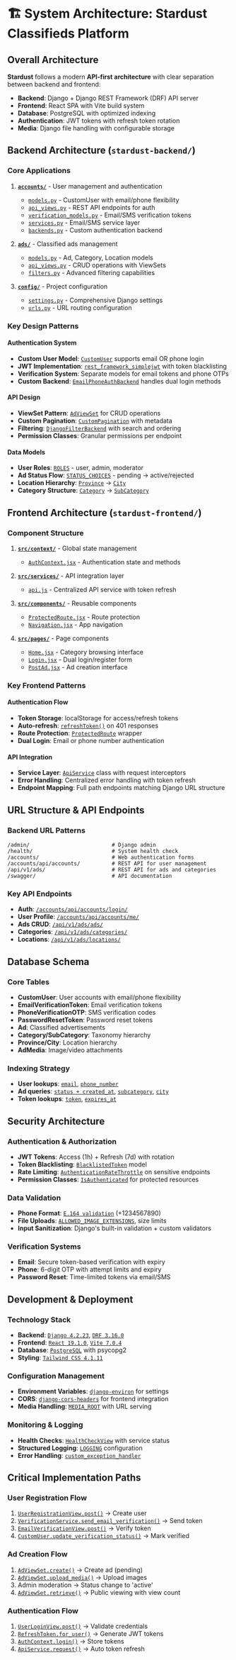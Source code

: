 # 🏗️ System Architecture: Stardust Classifieds Platform

## Overall Architecture

**Stardust** follows a modern **API-first architecture** with clear separation between backend and frontend:

- **Backend**: Django + Django REST Framework (DRF) API server
- **Frontend**: React SPA with Vite build system
- **Database**: PostgreSQL with optimized indexing
- **Authentication**: JWT tokens with refresh token rotation
- **Media**: Django file handling with configurable storage

## Backend Architecture (`stardust-backend/`)

### Core Applications

1. **[`accounts/`](stardust-backend/accounts/)** - User management and authentication

   - [`models.py`](stardust-backend/accounts/models.py:47) - CustomUser with email/phone flexibility
   - [`api_views.py`](stardust-backend/accounts/api_views.py:76) - REST API endpoints for auth
   - [`verification_models.py`](stardust-backend/accounts/verification_models.py:10) - Email/SMS verification tokens
   - [`services.py`](stardust-backend/accounts/services.py:146) - Email/SMS service layer
   - [`backends.py`](stardust-backend/accounts/backends.py) - Custom authentication backend

2. **[`ads/`](stardust-backend/ads/)** - Classified ads management

   - [`models.py`](stardust-backend/ads/models.py:44) - Ad, Category, Location models
   - [`api_views.py`](stardust-backend/ads/api_views.py:110) - CRUD operations with ViewSets
   - [`filters.py`](stardust-backend/ads/filters.py) - Advanced filtering capabilities

3. **[`config/`](stardust-backend/config/)** - Project configuration
   - [`settings.py`](stardust-backend/config/settings.py:130) - Comprehensive Django settings
   - [`urls.py`](stardust-backend/config/urls.py:39) - URL routing configuration

### Key Design Patterns

#### Authentication System

- **Custom User Model**: [`CustomUser`](stardust-backend/accounts/models.py:47) supports email OR phone login
- **JWT Implementation**: [`rest_framework_simplejwt`](stardust-backend/config/settings.py:159) with token blacklisting
- **Verification System**: Separate models for email tokens and phone OTPs
- **Custom Backend**: [`EmailPhoneAuthBackend`](stardust-backend/accounts/backends.py) handles dual login methods

#### API Design

- **ViewSet Pattern**: [`AdViewSet`](stardust-backend/ads/api_views.py:110) for CRUD operations
- **Custom Pagination**: [`CustomPagination`](stardust-backend/ads/api_views.py:31) with metadata
- **Filtering**: [`DjangoFilterBackend`](stardust-backend/ads/api_views.py:112) with search and ordering
- **Permission Classes**: Granular permissions per endpoint

#### Data Models

- **User Roles**: [`ROLES`](stardust-backend/accounts/models.py:48) - user, admin, moderator
- **Ad Status Flow**: [`STATUS_CHOICES`](stardust-backend/ads/models.py:45) - pending → active/rejected
- **Location Hierarchy**: [`Province`](stardust-backend/ads/models.py:27) → [`City`](stardust-backend/ads/models.py:34)
- **Category Structure**: [`Category`](stardust-backend/ads/models.py:5) → [`SubCategory`](stardust-backend/ads/models.py:15)

## Frontend Architecture (`stardust-frontend/`)

### Component Structure

1. **[`src/context/`](stardust-frontend/src/context/)** - Global state management

   - [`AuthContext.jsx`](stardust-frontend/src/context/AuthContext.jsx:14) - Authentication state and methods

2. **[`src/services/`](stardust-frontend/src/services/)** - API integration layer

   - [`api.js`](stardust-frontend/src/services/api.js:2) - Centralized API service with token refresh

3. **[`src/components/`](stardust-frontend/src/components/)** - Reusable components

   - [`ProtectedRoute.jsx`](stardust-frontend/src/components/ProtectedRoute.jsx) - Route protection
   - [`Navigation.jsx`](stardust-frontend/src/components/Navigation.jsx) - App navigation

4. **[`src/pages/`](stardust-frontend/src/pages/)** - Page components
   - [`Home.jsx`](stardust-frontend/src/pages/Home.jsx:6) - Category browsing interface
   - [`Login.jsx`](stardust-frontend/src/pages/Login.jsx:6) - Dual login/register form
   - [`PostAd.jsx`](stardust-frontend/src/pages/PostAd.jsx) - Ad creation interface

### Key Frontend Patterns

#### Authentication Flow

- **Token Storage**: localStorage for access/refresh tokens
- **Auto-refresh**: [`refreshToken()`](stardust-frontend/src/context/AuthContext.jsx:136) on 401 responses
- **Route Protection**: [`ProtectedRoute`](stardust-frontend/src/components/ProtectedRoute.jsx) wrapper
- **Dual Login**: Email or phone number authentication

#### API Integration

- **Service Layer**: [`ApiService`](stardust-frontend/src/services/api.js:2) class with request interceptors
- **Error Handling**: Centralized error handling with token refresh
- **Endpoint Mapping**: Full path endpoints matching Django URL structure

## URL Structure & API Endpoints

### Backend URL Patterns

```
/admin/                          # Django admin
/health/                         # System health check
/accounts/                       # Web authentication forms
/accounts/api/accounts/          # REST API for user management
/api/v1/ads/                     # REST API for ads and categories
/swagger/                        # API documentation
```

### Key API Endpoints

- **Auth**: [`/accounts/api/accounts/login/`](stardust-backend/accounts/urls.py:29)
- **User Profile**: [`/accounts/api/accounts/me/`](stardust-backend/accounts/urls.py:47)
- **Ads CRUD**: [`/api/v1/ads/ads/`](stardust-backend/ads/urls.py:20)
- **Categories**: [`/api/v1/ads/categories/`](stardust-backend/ads/urls.py:14)
- **Locations**: [`/api/v1/ads/locations/`](stardust-backend/ads/urls.py:17)

## Database Schema

### Core Tables

- **CustomUser**: User accounts with email/phone flexibility
- **EmailVerificationToken**: Email verification tokens
- **PhoneVerificationOTP**: SMS verification codes
- **PasswordResetToken**: Password reset tokens
- **Ad**: Classified advertisements
- **Category/SubCategory**: Taxonomy hierarchy
- **Province/City**: Location hierarchy
- **AdMedia**: Image/video attachments

### Indexing Strategy

- **User lookups**: [`email`](stardust-backend/accounts/models.py:97), [`phone_number`](stardust-backend/accounts/models.py:98)
- **Ad queries**: [`status + created_at`](stardust-backend/ads/models.py:128), [`subcategory`](stardust-backend/ads/models.py:129), [`city`](stardust-backend/ads/models.py:130)
- **Token lookups**: [`token`](stardust-backend/accounts/verification_models.py:25), [`expires_at`](stardust-backend/accounts/verification_models.py:27)

## Security Architecture

### Authentication & Authorization

- **JWT Tokens**: Access (1h) + Refresh (7d) with rotation
- **Token Blacklisting**: [`BlacklistedToken`](stardust-backend/accounts/verification_models.py:160) model
- **Rate Limiting**: [`AuthenticationRateThrottle`](stardust-backend/accounts/api_views.py:79) on sensitive endpoints
- **Permission Classes**: [`IsAuthenticated`](stardust-backend/ads/api_views.py:146) for protected resources

### Data Validation

- **Phone Format**: [`E.164 validation`](stardust-backend/accounts/models.py:60) (+1234567890)
- **File Uploads**: [`ALLOWED_IMAGE_EXTENSIONS`](stardust-backend/config/settings.py:250), size limits
- **Input Sanitization**: Django's built-in validation + custom validators

### Verification Systems

- **Email**: Secure token-based verification with expiry
- **Phone**: 6-digit OTP with attempt limits and expiry
- **Password Reset**: Time-limited tokens via email/SMS

## Development & Deployment

### Technology Stack

- **Backend**: [`Django 4.2.23`](stardust-backend/requirements.txt:3), [`DRF 3.16.0`](stardust-backend/requirements.txt:11)
- **Frontend**: [`React 19.1.0`](stardust-frontend/package.json:18), [`Vite 7.0.4`](stardust-frontend/package.json:37)
- **Database**: [`PostgreSQL`](stardust-backend/config/settings.py:42) with psycopg2
- **Styling**: [`Tailwind CSS 4.1.11`](stardust-frontend/package.json:36)

### Configuration Management

- **Environment Variables**: [`django-environ`](stardust-backend/config/settings.py:20) for settings
- **CORS**: [`django-cors-headers`](stardust-backend/config/settings.py:52) for frontend integration
- **Media Handling**: [`MEDIA_ROOT`](stardust-backend/config/settings.py:243) with URL serving

### Monitoring & Logging

- **Health Checks**: [`HealthCheckView`](stardust-backend/accounts/api_views.py:30) with service status
- **Structured Logging**: [`LOGGING`](stardust-backend/config/settings.py:275) configuration
- **Error Handling**: [`custom_exception_handler`](stardust-backend/config/settings.py:156)

## Critical Implementation Paths

### User Registration Flow

1. [`UserRegistrationView.post()`](stardust-backend/accounts/api_views.py:81) → Create user
2. [`VerificationService.send_email_verification()`](stardust-backend/accounts/services.py:153) → Send token
3. [`EmailVerificationView.post()`](stardust-backend/accounts/api_views.py:416) → Verify token
4. [`CustomUser.update_verification_status()`](stardust-backend/accounts/models.py:124) → Mark verified

### Ad Creation Flow

1. [`AdViewSet.create()`](stardust-backend/ads/api_views.py:149) → Create ad (pending)
2. [`AdViewSet.upload_media()`](stardust-backend/ads/api_views.py:307) → Upload images
3. Admin moderation → Status change to 'active'
4. [`AdViewSet.retrieve()`](stardust-backend/ads/api_views.py:186) → Public viewing with view count

### Authentication Flow

1. [`UserLoginView.post()`](stardust-backend/accounts/api_views.py:146) → Validate credentials
2. [`RefreshToken.for_user()`](stardust-backend/accounts/api_views.py:153) → Generate JWT tokens
3. [`AuthContext.login()`](stardust-frontend/src/context/AuthContext.jsx:56) → Store tokens
4. [`ApiService.request()`](stardust-frontend/src/services/api.js:24) → Auto token refresh
